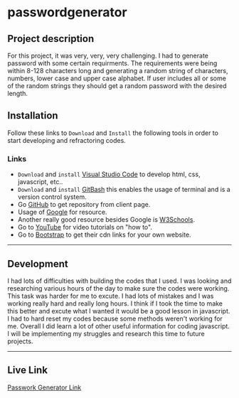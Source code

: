 # passwordgenerator

## Project description
For this project, it was very, very, very challenging. I had to generate password with some certain requirments. The requirements were being within 8-128 characters long and generating a random string of characters, numbers, lower case and upper case alphabet. If user includes all or some of the random strings they should get a random password with the desired length. 

## Installation 

Follow these links to `Download` and `Install` the following tools in order to start developing and refractoring codes.

### Links
-  `Download` and `install` [Visual Studio Code](https://code.visualstudio.com/) to develop html, css, javascript, etc..
- `Download` and `install` [GitBash](https://git-scm.com/downloads) this enables the usage of terminal and is a version control system.
-  Go [GitHub](http://www.github.com) to get repository from client page.
-  Usage of [Google](http://www.google.com) for resource.
- Another really good resource besides Google is [W3Schools](https://www.w3schools.com/).
- Go to [YouTube](http://www.youtube.com) for video tutorials on "how to".
- Go to [Bootstrap](https://getbootstrap.com/) to get their cdn links for your own website.

---
## Development
I had lots of difficulties with building the codes that I used. I was looking and researching various hours of the day to make sure the codes were working. This task was harder for me to excute. I had lots of mistakes and I was working really hard and really long hours. I think if I took the time to make this better and excute what I wanted it would be a good lesson in javascript. I had to hard reset my codes because some methods weren't working for me. Overall I did learn a lot of other useful information for coding javascript. I will be implementing my struggles and research this time to future projects.


---
## Live Link
 [Passwork Generator Link](https://baoxng.github.io/passwordgenerator/)
